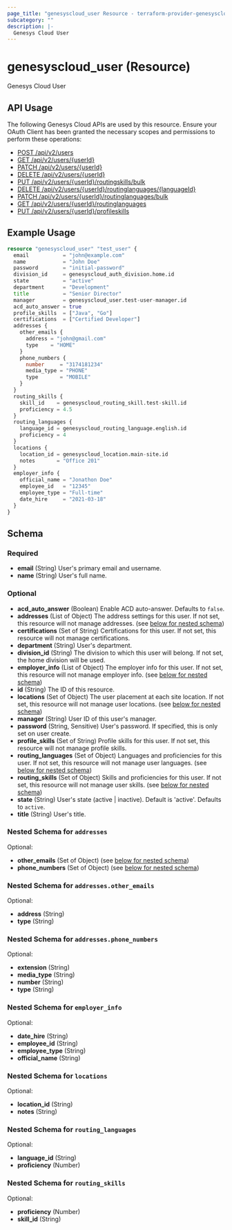 ```yaml
---
page_title: "genesyscloud_user Resource - terraform-provider-genesyscloud"
subcategory: ""
description: |-
  Genesys Cloud User
---
```

# genesyscloud_user (Resource)

Genesys Cloud User

## API Usage
The following Genesys Cloud APIs are used by this resource. Ensure your OAuth Client has been granted the necessary scopes and permissions to perform these operations:

* [POST /api/v2/users](https://developer.mypurecloud.com/api/rest/v2/users/#post-api-v2-users)
* [GET /api/v2/users/{userId}](https://developer.mypurecloud.com/api/rest/v2/users/#get-api-v2-users--userId-)
* [PATCH /api/v2/users/{userId}](https://developer.mypurecloud.com/api/rest/v2/users/#patch-api-v2-users--userId-)
* [DELETE /api/v2/users/{userId}](https://developer.mypurecloud.com/api/rest/v2/users/#delete-api-v2-users--userId-)
* [PUT /api/v2/users/{userId}/routingskills/bulk](https://developer.mypurecloud.com/api/rest/v2/users/#put-api-v2-users--userId--routingskills-bulk)
* [DELETE /api/v2/users/{userId}/routinglanguages/{languageId}](https://developer.mypurecloud.com/api/rest/v2/users/#delete-api-v2-users--userId--routinglanguages--languageId-)
* [PATCH /api/v2/users/{userId}/routinglanguages/bulk](https://developer.mypurecloud.com/api/rest/v2/users/#patch-api-v2-users--userId--routinglanguages-bulk)
* [GET /api/v2/users/{userId}/routinglanguages](https://developer.mypurecloud.com/api/rest/v2/users/#get-api-v2-users--userId--routinglanguages)
* [PUT /api/v2/users/{userId}/profileskills](https://developer.mypurecloud.com/api/rest/v2/users/#put-api-v2-users--userId--profileskills)

## Example Usage

```terraform
resource "genesyscloud_user" "test_user" {
  email           = "john@example.com"
  name            = "John Doe"
  password        = "initial-password"
  division_id     = genesyscloud_auth_division.home.id
  state           = "active"
  department      = "Development"
  title           = "Senior Director"
  manager         = genesyscloud_user.test-user-manager.id
  acd_auto_answer = true
  profile_skills  = ["Java", "Go"]
  certifications  = ["Certified Developer"]
  addresses {
    other_emails {
      address = "john@gmail.com"
      type    = "HOME"
    }
    phone_numbers {
      number     = "3174181234"
      media_type = "PHONE"
      type       = "MOBILE"
    }
  }
  routing_skills {
    skill_id    = genesyscloud_routing_skill.test-skill.id
    proficiency = 4.5
  }
  routing_languages {
    language_id = genesyscloud_routing_language.english.id
    proficiency = 4
  }
  locations {
    location_id = genesyscloud_location.main-site.id
    notes       = "Office 201"
  }
  employer_info {
    official_name = "Jonathon Doe"
    employee_id   = "12345"
    employee_type = "Full-time"
    date_hire     = "2021-03-18"
  }
}
```

<!-- schema generated by tfplugindocs -->
## Schema

### Required

- **email** (String) User's primary email and username.
- **name** (String) User's full name.

### Optional

- **acd_auto_answer** (Boolean) Enable ACD auto-answer. Defaults to `false`.
- **addresses** (List of Object) The address settings for this user. If not set, this resource will not manage addresses. (see [below for nested schema](#nestedatt--addresses))
- **certifications** (Set of String) Certifications for this user. If not set, this resource will not manage certifications.
- **department** (String) User's department.
- **division_id** (String) The division to which this user will belong. If not set, the home division will be used.
- **employer_info** (List of Object) The employer info for this user. If not set, this resource will not manage employer info. (see [below for nested schema](#nestedatt--employer_info))
- **id** (String) The ID of this resource.
- **locations** (Set of Object) The user placement at each site location. If not set, this resource will not manage user locations. (see [below for nested schema](#nestedatt--locations))
- **manager** (String) User ID of this user's manager.
- **password** (String, Sensitive) User's password. If specified, this is only set on user create.
- **profile_skills** (Set of String) Profile skills for this user. If not set, this resource will not manage profile skills.
- **routing_languages** (Set of Object) Languages and proficiencies for this user. If not set, this resource will not manage user languages. (see [below for nested schema](#nestedatt--routing_languages))
- **routing_skills** (Set of Object) Skills and proficiencies for this user. If not set, this resource will not manage user skills. (see [below for nested schema](#nestedatt--routing_skills))
- **state** (String) User's state (active | inactive). Default is 'active'. Defaults to `active`.
- **title** (String) User's title.

<a id="nestedatt--addresses"></a>
### Nested Schema for `addresses`

Optional:

- **other_emails** (Set of Object) (see [below for nested schema](#nestedobjatt--addresses--other_emails))
- **phone_numbers** (Set of Object) (see [below for nested schema](#nestedobjatt--addresses--phone_numbers))

<a id="nestedobjatt--addresses--other_emails"></a>
### Nested Schema for `addresses.other_emails`

Optional:

- **address** (String)
- **type** (String)


<a id="nestedobjatt--addresses--phone_numbers"></a>
### Nested Schema for `addresses.phone_numbers`

Optional:

- **extension** (String)
- **media_type** (String)
- **number** (String)
- **type** (String)



<a id="nestedatt--employer_info"></a>
### Nested Schema for `employer_info`

Optional:

- **date_hire** (String)
- **employee_id** (String)
- **employee_type** (String)
- **official_name** (String)


<a id="nestedatt--locations"></a>
### Nested Schema for `locations`

Optional:

- **location_id** (String)
- **notes** (String)


<a id="nestedatt--routing_languages"></a>
### Nested Schema for `routing_languages`

Optional:

- **language_id** (String)
- **proficiency** (Number)


<a id="nestedatt--routing_skills"></a>
### Nested Schema for `routing_skills`

Optional:

- **proficiency** (Number)
- **skill_id** (String)

